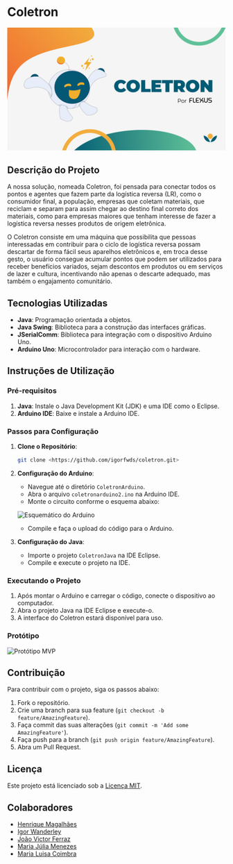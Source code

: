 # Coletron

![Mascote Tron](images/mascote-tron.jpg)

## Descrição do Projeto

A nossa solução, nomeada Coletron, foi pensada para conectar todos os pontos e agentes que fazem parte da logística reversa (LR), como o consumidor final, a população, empresas que coletam materiais, que reciclam e separam para assim chegar ao destino final correto dos materiais, como para empresas maiores que tenham interesse de fazer a logística reversa nesses produtos de origem eletrônica.

O Coletron consiste em uma máquina que possibilita que pessoas interessadas em contribuir para o ciclo de logística reversa possam descartar de forma fácil seus aparelhos eletrônicos e, em troca desse gesto, o usuário consegue acumular pontos que podem ser utilizados para receber benefícios variados, sejam descontos em produtos ou em serviços de lazer e cultura, incentivando não apenas o descarte adequado, mas também o engajamento comunitário.

## Tecnologias Utilizadas

- **Java**: Programação orientada a objetos.
- **Java Swing**: Biblioteca para a construção das interfaces gráficas.
- **JSerialComm**: Biblioteca para integração com o dispositivo Arduino Uno.
- **Arduino Uno**: Microcontrolador para interação com o hardware.

## Instruções de Utilização

### Pré-requisitos

1. **Java**: Instale o Java Development Kit (JDK) e uma IDE como o Eclipse.
2. **Arduino IDE**: Baixe e instale a Arduino IDE.

### Passos para Configuração

1. **Clone o Repositório**:
    ```sh
    git clone <https://github.com/igorfwds/coletron.git>
    ```

2. **Configuração do Arduino**:
    - Navegue até o diretório `ColetronArduino`.
    - Abra o arquivo `coletronarduino2.ino` na Arduino IDE.
    - Monte o circuito conforme o esquema abaixo:
    
    ![Esquemático do Arduino](image/esquematico-arduino.jpg)
    
    - Compile e faça o upload do código para o Arduino.

3. **Configuração do Java**:
    - Importe o projeto `ColetronJava` na IDE Eclipse.
    - Compile e execute o projeto na IDE.

### Executando o Projeto

1. Após montar o Arduino e carregar o código, conecte o dispositivo ao computador.
2. Abra o projeto Java na IDE Eclipse e execute-o.
3. A interface do Coletron estará disponível para uso.

### Protótipo

![Protótipo MVP](prototipo-mvp.jpg)

## Contribuição

Para contribuir com o projeto, siga os passos abaixo:

1. Fork o repositório.
2. Crie uma branch para sua feature (`git checkout -b feature/AmazingFeature`).
3. Faça commit das suas alterações (`git commit -m 'Add some AmazingFeature'`).
4. Faça push para a branch (`git push origin feature/AmazingFeature`).
5. Abra um Pull Request.

## Licença

Este projeto está licenciado sob a [Licença MIT](LICENSE).

## Colaboradores

-  [Henrique Magalhães](https://github.com/Henrique-12345)
-  [Igor Wanderley](https://github.com/igorfwds)
-  [João Victor Ferraz](https://github.com/JoaovfGoncalves)
-  [Maria Júlia Menezes](https://github.com/mjuliamenezes)
-  [Maria Luisa Coimbra](https://github.com/Malucoimbr)
